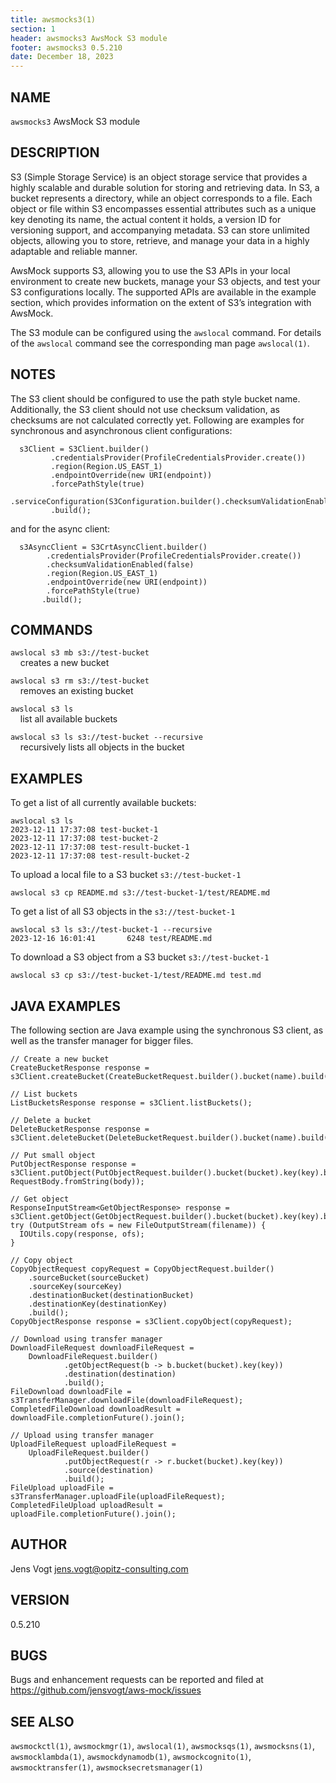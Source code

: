 ```yaml
---
title: awsmocks3(1)
section: 1
header: awsmocks3 AwsMock S3 module
footer: awsmocks3 0.5.210
date: December 18, 2023
---
```


## NAME
```awsmocks3``` AwsMock S3 module

## DESCRIPTION
S3 (Simple Storage Service) is an object storage service that provides a highly scalable and durable solution for 
storing and retrieving data. In S3, a bucket represents a directory, while an object corresponds to a file. Each object 
or file within S3 encompasses essential attributes such as a unique key denoting its name, the actual content it holds, 
a version ID for versioning support, and accompanying metadata. S3 can store unlimited objects, allowing you to store, 
retrieve, and manage your data in a highly adaptable and reliable manner.

AwsMock supports S3, allowing you to use the S3 APIs in your local environment to create new buckets, manage your S3 
objects, and test your S3 configurations locally. The supported APIs are available in the example section, which 
provides information on the extent of S3’s integration with AwsMock.

The S3 module can be configured using the ```awslocal``` command. For details of the ```awslocal``` command see the 
corresponding man page ```awslocal(1)```.

## NOTES
The S3 client should be configured to use the path style bucket name. Additionally, the S3 client should not use 
checksum validation, as checksums are not calculated correctly yet. Following are examples for synchronous and
asynchronous client configurations:
```   
  s3Client = S3Client.builder()
         .credentialsProvider(ProfileCredentialsProvider.create())
         .region(Region.US_EAST_1)
         .endpointOverride(new URI(endpoint))
         .forcePathStyle(true)
         .serviceConfiguration(S3Configuration.builder().checksumValidationEnabled(false).build())
         .build();
```   
and for the async client:
```   
  s3AsyncClient = S3CrtAsyncClient.builder()
        .credentialsProvider(ProfileCredentialsProvider.create())
        .checksumValidationEnabled(false)
        .region(Region.US_EAST_1)
        .endpointOverride(new URI(endpoint))
        .forcePathStyle(true)
       .build();
```   

## COMMANDS

```awslocal s3 mb s3://test-bucket```  
&nbsp;&nbsp;&nbsp;&nbsp;creates a new bucket

```awslocal s3 rm s3://test-bucket```  
&nbsp;&nbsp;&nbsp;&nbsp;removes an existing bucket

```awslocal s3 ls```  
&nbsp;&nbsp;&nbsp;&nbsp;list all available buckets

```awslocal s3 ls s3://test-bucket --recursive```  
&nbsp;&nbsp;&nbsp;&nbsp;recursively lists all objects in the bucket

## EXAMPLES

To get a list of all currently available buckets:
```
awslocal s3 ls
2023-12-11 17:37:08 test-bucket-1
2023-12-11 17:37:08 test-bucket-2
2023-12-11 17:37:08 test-result-bucket-1
2023-12-11 17:37:08 test-result-bucket-2
```

To upload a local file to a S3 bucket ```s3://test-bucket-1```
```
awslocal s3 cp README.md s3://test-bucket-1/test/README.md
```

To get a list of all S3 objects in the ```s3://test-bucket-1```
```
awslocal s3 ls s3://test-bucket-1 --recursive
2023-12-16 16:01:41       6248 test/README.md
```

To download a S3 object from a S3 bucket ```s3://test-bucket-1```
```
awslocal s3 cp s3://test-bucket-1/test/README.md test.md
```
## JAVA EXAMPLES
The following section are Java example using the synchronous S3 client, as well as the transfer manager for bigger files.
```
// Create a new bucket 
CreateBucketResponse response = s3Client.createBucket(CreateBucketRequest.builder().bucket(name).build());

// List buckets 
ListBucketsResponse response = s3Client.listBuckets();

// Delete a bucket 
DeleteBucketResponse response = s3Client.deleteBucket(DeleteBucketRequest.builder().bucket(name).build());

// Put small object 
PutObjectResponse response = s3Client.putObject(PutObjectRequest.builder().bucket(bucket).key(key).build(), RequestBody.fromString(body));

// Get object 
ResponseInputStream<GetObjectResponse> response = s3Client.getObject(GetObjectRequest.builder().bucket(bucket).key(key).build());
try (OutputStream ofs = new FileOutputStream(filename)) {
  IOUtils.copy(response, ofs);
}

// Copy object 
CopyObjectRequest copyRequest = CopyObjectRequest.builder()
    .sourceBucket(sourceBucket)
    .sourceKey(sourceKey)
    .destinationBucket(destinationBucket)
    .destinationKey(destinationKey)
    .build();
CopyObjectResponse response = s3Client.copyObject(copyRequest);

// Download using transfer manager
DownloadFileRequest downloadFileRequest =
    DownloadFileRequest.builder()
            .getObjectRequest(b -> b.bucket(bucket).key(key))
            .destination(destination)
            .build();
FileDownload downloadFile = s3TransferManager.downloadFile(downloadFileRequest);
CompletedFileDownload downloadResult = downloadFile.completionFuture().join();

// Upload using transfer manager
UploadFileRequest uploadFileRequest =
    UploadFileRequest.builder()
            .putObjectRequest(r -> r.bucket(bucket).key(key))
            .source(destination)
            .build();
FileUpload uploadFile = s3TransferManager.uploadFile(uploadFileRequest);
CompletedFileUpload uploadResult = uploadFile.completionFuture().join();
```

## AUTHOR

Jens Vogt <jens.vogt@opitz-consulting.com>

## VERSION
0.5.210

## BUGS

Bugs and enhancement requests can be reported and filed at https://github.com/jensvogt/aws-mock/issues

## SEE ALSO

```awsmockctl(1)```, ```awsmockmgr(1)```, ```awslocal(1)```, ```awsmocksqs(1)```, ```awsmocksns(1)```, ```awsmocklambda(1)```,
```awsmockdynamodb(1)```, ```awsmockcognito(1)```, ```awsmocktransfer(1)```, ```awsmocksecretsmanager(1)```